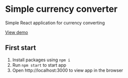 # Simple currency converter

Simple React application for currency converting

[View demo](https://nikitabogdanov.github.io/currency-converter/) 

## First start

1. Install packages using `npm i`
2. Run `npm start` to start app
3. Open http://localhost:3000 to view app in the browser
